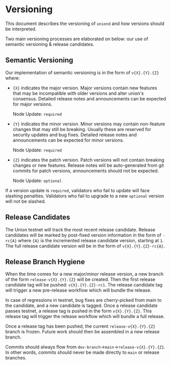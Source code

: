 # Versioning

This document describes the versioning of `uniond` and how versions should be interpreted.

Two main versioning processes are elaborated on below: our use of semantic versioning & release candidates.

## Semantic Versioning

Our implementation of semantic versioning is in the form of `v{X}.{Y}.{Z}` where:

* `{X}` indicates the major version. Major versions contain new features that may be incompatible with older versions and alter union's consensus. Detailed release notes and announcements can be expected for major versions.

  Node Update: `required`

* `{Y}` indicates the minor version. Minor versions may contain non-feature changes that may still be breaking. Usually these are reserved for security updates and bug fixes. Detailed release notes and announcements can be expected for minor versions.

  Node Update: `required`

* `{Z}` indicates the patch version. Patch versions will not contain breaking changes or new features. Release notes will be auto-generated from git commits for patch versions, announcements should not be expected.

  Node Update: `optional`

If a version update is `required`, validators who fail to update will face slashing penalties. Validators who fail to upgrade to a new `optional` version will not be slashed.

## Release Candidates

The Union testnet will track the most recent release candidate. Release candidates will be marked by post-fixed version information in the form of `-rc{A}` where `{A}` is the incremented release candidate version, starting at `1`. The full release candidate version will be in the form of `v{X}.{Y}.{Z}-rc{A}`.

## Release Branch Hygiene

When the time comes for a new major/minor release version, a new branch of the form `release-v{X}.{Y}.{Z}` will be created. Then the first release candidate tag will be pushed: `v{X}.{Y}.{Z}-rc1`. The release candidate tag will trigger a new pre-release workflow which will bundle the release.

In case of regressions in testnet, bug fixes are cherry-picked from main to the candidate, and a new candidate is tagged. Once a release candidate passes testnet, a release tag is pushed in the form `v{X}.{Y}.{Z}`. This release tag will trigger the release workflow which will bundle a full release.

Once a release tag has been pushed, the current `release-v{X}.{Y}.{Z}` branch is frozen. Future work should then be assembled in a new release branch.

Commits should always flow from `dev-branch`→`main`→`release-v{X}.{Y}.{Z}`. In other words, commits should never be made directly to `main` or release branches.
